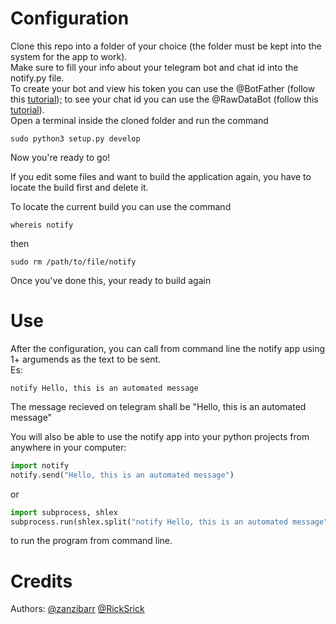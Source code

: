 # Configuration
Clone this repo into a folder of your choice (the folder must be kept into the system for the app to work).  
Make sure to fill your info about your telegram bot and chat id into the notify.py file.  
To create your bot and view his token you can use the @BotFather (follow this <a href="https://www.youtube.com/watch?v=aNmRNjME6mE">tutorial</a>); to see your chat id you can use the @RawDataBot (follow this <a href="https://www.youtube.com/watch?v=UPC5Ck1oU6k">tutorial</a>).  
Open a terminal inside the cloned folder and run the command  
```shell
sudo python3 setup.py develop
```

Now you're ready to go!

If you edit some files and want to build the application again, you have to locate the build first and delete it.

To locate the current build you can use the command  
```shell
whereis notify
```
then  
```shell
sudo rm /path/to/file/notify
```

Once you've done this, your ready to build again


# Use
After the configuration, you can call from command line the notify app using 1+ argumends as the text to be sent.  
Es:
```shell
notify Hello, this is an automated message
```
The message recieved on telegram shall be "Hello, this is an automated message"

You will also be able to use the notify app into your python projects from anywhere in your computer:  
```python
import notify
notify.send("Hello, this is an automated message")
```
or
```python
import subprocess, shlex
subprocess.run(shlex.split("notify Hello, this is an automated message"))
```
to run the program from command line.

# Credits
Authors: <a href="https://github.com/Zanzibarr">@zanzibarr</a> <a href="https://github.com/RickSrick">@RickSrick</a>
